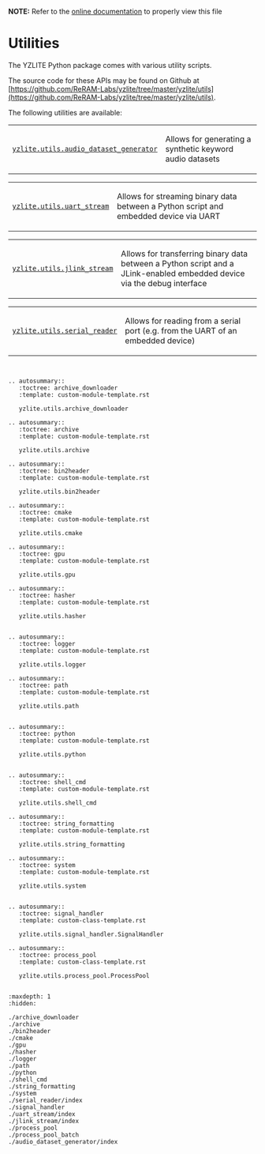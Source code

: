__NOTE:__ Refer to the [online documentation](https://github.com/ReRAM-Labs/yzlite) to properly view this file

# Utilities

The YZLITE Python package comes with various utility scripts.

The source code for these APIs may be found on Github at [https://github.com/ReRAM-Labs/yzlite/tree/master/yzlite/utils](https://github.com/ReRAM-Labs/yzlite/tree/master/yzlite/utils).

The following utilities are available:

<table class="autosummary longtable docutils align-default">
<colgroup>
<col style="width: 10%">
<col style="width: 90%">
</colgroup>
<tbody>
<tr class="row-odd"><td><p><a class="reference internal" href="audio_dataset_generator/index.html"><code class="xref py py-obj docutils literal notranslate"><span class="pre">yzlite.utils.audio_dataset_generator</span></code></a></p></td>
<td><p>Allows for generating a synthetic keyword audio datasets</p></td>
</tr>
</tbody>
</table>

<table class="autosummary longtable docutils align-default">
<colgroup>
<col style="width: 10%">
<col style="width: 90%">
</colgroup>
<tbody>
<tr class="row-odd"><td><p><a class="reference internal" href="uart_stream/index.html"><code class="xref py py-obj docutils literal notranslate"><span class="pre">yzlite.utils.uart_stream</span></code></a></p></td>
<td><p>Allows for streaming binary data between a Python script and embedded device via UART</p></td>
</tr>
</tbody>
</table>

<table class="autosummary longtable docutils align-default">
<colgroup>
<col style="width: 10%">
<col style="width: 90%">
</colgroup>
<tbody>
<tr class="row-odd"><td><p><a class="reference internal" href="jlink_stream/index.html"><code class="xref py py-obj docutils literal notranslate"><span class="pre">yzlite.utils.jlink_stream</span></code></a></p></td>
<td><p>Allows for transferring binary data between a Python script and a JLink-enabled embedded device via the debug interface</p></td>
</tr>
</tbody>
</table>

<table class="autosummary longtable docutils align-default">
<colgroup>
<col style="width: 10%">
<col style="width: 90%">
</colgroup>
<tbody>
<tr class="row-odd"><td><p><a class="reference internal" href="serial_reader/index.html"><code class="xref py py-obj docutils literal notranslate"><span class="pre">yzlite.utils.serial_reader</span></code></a></p></td>
<td><p>Allows for reading from a serial port (e.g. from the UART of an embedded device)</p></td>
</tr>
</tbody>
</table>

```{eval-rst}


.. autosummary::
   :toctree: archive_downloader
   :template: custom-module-template.rst

   yzlite.utils.archive_downloader

.. autosummary::
   :toctree: archive
   :template: custom-module-template.rst

   yzlite.utils.archive

.. autosummary::
   :toctree: bin2header
   :template: custom-module-template.rst

   yzlite.utils.bin2header

.. autosummary::
   :toctree: cmake
   :template: custom-module-template.rst

   yzlite.utils.cmake

.. autosummary::
   :toctree: gpu
   :template: custom-module-template.rst

   yzlite.utils.gpu

.. autosummary::
   :toctree: hasher
   :template: custom-module-template.rst

   yzlite.utils.hasher


.. autosummary::
   :toctree: logger
   :template: custom-module-template.rst

   yzlite.utils.logger

.. autosummary::
   :toctree: path
   :template: custom-module-template.rst

   yzlite.utils.path


.. autosummary::
   :toctree: python
   :template: custom-module-template.rst

   yzlite.utils.python


.. autosummary::
   :toctree: shell_cmd
   :template: custom-module-template.rst

   yzlite.utils.shell_cmd

.. autosummary::
   :toctree: string_formatting
   :template: custom-module-template.rst

   yzlite.utils.string_formatting

.. autosummary::
   :toctree: system
   :template: custom-module-template.rst

   yzlite.utils.system


.. autosummary::
   :toctree: signal_handler
   :template: custom-class-template.rst

   yzlite.utils.signal_handler.SignalHandler

.. autosummary::
   :toctree: process_pool
   :template: custom-class-template.rst

   yzlite.utils.process_pool.ProcessPool


```

```{toctree}
:maxdepth: 1
:hidden:

./archive_downloader
./archive
./bin2header
./cmake
./gpu
./hasher
./logger
./path
./python
./shell_cmd
./string_formatting
./system
./serial_reader/index
./signal_handler
./uart_stream/index
./jlink_stream/index
./process_pool
./process_pool_batch
./audio_dataset_generator/index
```
